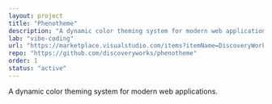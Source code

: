```yaml
---
layout: project
title: "Phenotheme"
description: "A dynamic color theming system for modern web applications."
lab: "vibe-coding"
url: "https://marketplace.visualstudio.com/items?itemName=DiscoveryWorks.phenotheme"
repo: "https://github.com/discoveryworks/phenotheme"
order: 1
status: "active"
---
```


A dynamic color theming system for modern web applications.
